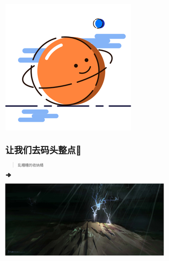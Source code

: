 <!-- _coverpage.md -->

![logo](_media/log.svg)

# 让我们去码头整点🍟

> <small>乱糟糟的收纳桶</small>
  

[<svg t="1688097409283" class="icon" viewBox="0 0 1024 1024" version="1.1" xmlns="http://www.w3.org/2000/svg" p-id="7650" width="20" height="20"><path d="M560 512.414C560 453.643 512.357 406 453.586 406H204.414C145.643 406 98 453.643 98 512.414v0.172C98 571.357 145.643 619 204.414 619h249.172C512.357 619 560 571.357 560 512.586v-0.172z" fill="#2c2c2c" p-id="7651"></path><path d="M630.024 211.105l20.067 16.805 124.46 103.419L818 366.98v0.146l39.008 33.527 24.734 21.15c22.165 18.618 35.789 41.557 41.386 65.588 5.395 23.169 2.94 47.343-7.045 69.656-7.398 16.532-19.033 32.047-34.867 45.347l-21.025 17.62a128.674 128.674 0 0 1-3.92 3.425l-40.2 33.659-42.484 35.575-118.372 99.341a133.759 133.759 0 0 1-5.123 4.078l-20.068 16.805c-36.162 30.236-79.744 36.785-117.069 22.211-24.069-9.397-45.542-27.555-60.722-53.889l-2.171-3.77c-5.856-13.007-9.497-27.58-10.563-43.322l-0.455 0.443s41.854-154.592 41.854-222.471-41.758-212.887-41.758-212.887c0.035-19.354 3.923-37.113 10.923-52.66l2.171-3.77c14.42-25.015 34.524-42.636 57.131-52.395a112.775 112.775 0 0 1 3.59-1.494c37.325-14.574 80.907-8.024 117.069 22.212z" fill="#2c2c2c" p-id="7652"></path></svg>](README.md)  

![img](_media/img_3.png)

[//]: # (![color]&#40;#000000&#41;)


